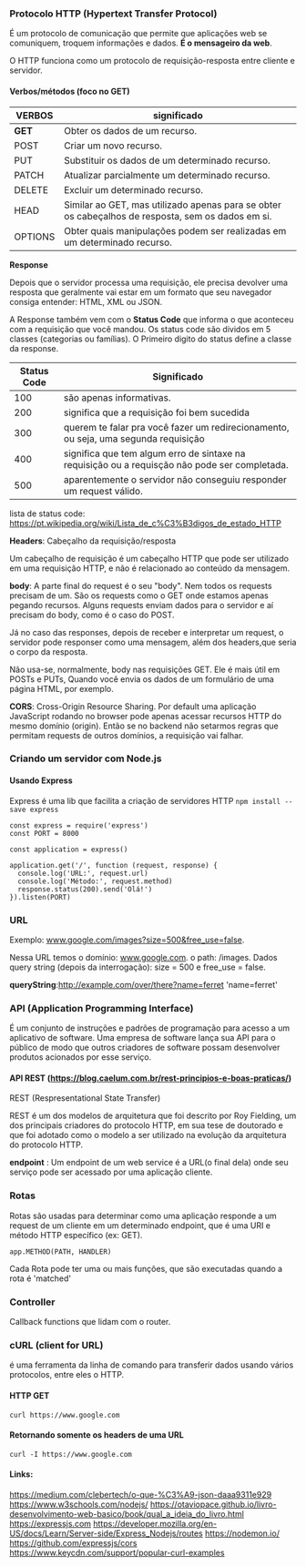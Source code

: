 ### Protocolo HTTP (Hypertext Transfer Protocol)

É um protocolo de comunicação que permite que aplicações web se comuniquem, troquem informações e dados. __É o mensageiro da web__. 

O HTTP funciona como um protocolo de requisição-resposta entre cliente e servidor. 


#### Verbos/métodos (foco no GET) 

VERBOS | significado
------------ | -------------
__GET__| Obter os dados de um recurso.
POST |	Criar um novo recurso.
PUT	| Substituir os dados de um determinado recurso.
PATCH |	Atualizar parcialmente um determinado recurso.
DELETE | Excluir um determinado recurso.
HEAD | Similar ao GET, mas utilizado apenas para se obter os cabeçalhos de resposta, sem os dados em si.
OPTIONS	| Obter quais manipulações podem ser realizadas em um determinado recurso.

**Response**

Depois que o servidor processa uma requisição, ele precisa devolver uma resposta que geralmente vai estar em um formato que seu navegador consiga entender: HTML, XML ou JSON.

A Response também vem com o __Status Code__ que informa o que aconteceu com a requisição que você mandou.
Os status code são dividos em 5 classes (categorias ou famílias). O Primeiro digito do status define a classe da response. 

Status Code | Significado
------------ | -------------
100 | são apenas informativas.
200 | significa que a requisição foi bem sucedida
300 | querem te falar pra você fazer um redirecionamento, ou seja, uma segunda requisição
400 | significa que tem algum erro de sintaxe na requisição ou a requisção não pode ser completada. 
500 | aparentemente o servidor não conseguiu responder um request válido.  

lista de status code: https://pt.wikipedia.org/wiki/Lista_de_c%C3%B3digos_de_estado_HTTP 

__Headers__: Cabeçalho da requisição/resposta

Um cabeçalho de requisição é um cabeçalho HTTP que pode ser utilizado em uma requisição HTTP, e não é relacionado ao conteúdo da mensagem.

__body__: A parte final do request é o seu "body". Nem todos os requests precisam de um. São os requests como o GET onde estamos apenas pegando recursos.  Alguns requests enviam dados para o servidor e aí precisam do body, como é o caso do POST. 

Já no caso das responses, depois de receber e interpretar um request, o servidor pode responser como uma mensagem, além dos headers,que seria o corpo da resposta. 

Não usa-se, normalmente, body nas requisições GET. Ele é mais útil em POSTs e PUTs,
Quando você envia os dados de um formulário de uma página HTML, por exemplo. 

__CORS__: Cross-Origin Resource Sharing. Por default uma aplicação JavaScript rodando no browser pode apenas acessar recursos HTTP do mesmo domínio (origin). 
Então se no backend não setarmos regras que permitam requests de outros domínios, a requisição vai falhar. 


### Criando um servidor com Node.js

#### Usando Express
Express é uma lib que facilita a criação de servidores HTTP
`npm install --save express`

```
const express = require('express')
const PORT = 8000

const application = express()

application.get('/', function (request, response) {
  console.log('URL:', request.url)
  console.log('Método:', request.method)
  response.status(200).send('Olá!')
}).listen(PORT)
```


### URL
Exemplo: www.google.com/images?size=500&free_use=false.

Nessa URL temos o domínio: www.google.com.
o path: /images.
Dados query string (depois da interrogação): size = 500 e free_use = false.

__queryString__:http://example.com/over/there?name=ferret  'name=ferret' 

### API (Application Programming Interface)

É um conjunto de instruções e padrões de programação para acesso a um aplicativo de software. Uma empresa de software lança sua API para o público de modo que outros criadores de software possam desenvolver produtos acionados por esse serviço.

#### API REST (https://blog.caelum.com.br/rest-principios-e-boas-praticas/)
REST (Respresentational State Transfer)

REST é um dos modelos de arquitetura que foi descrito por Roy Fielding, um dos principais criadores do protocolo HTTP, em sua tese de doutorado e que foi adotado como o modelo a ser utilizado na evolução da arquitetura do protocolo HTTP.


__endpoint__ : Um endpoint de um web service é a URL(o final dela) onde seu serviço pode ser acessado por uma aplicação cliente.   

### Rotas

Rotas são usadas para determinar como uma aplicação responde a um request de um cliente em um determinado endpoint, que é uma URI e método HTTP específico (ex: GET).

```
app.METHOD(PATH, HANDLER)
```

Cada Rota pode ter uma ou mais funções, que são executadas quando a rota é 'matched'


### Controller 
Callback functions que lidam com o router. 


### cURL (client for URL)
é uma ferramenta da linha de comando para transferir dados usando vários protocolos, entre eles o HTTP. 

#### HTTP GET 
``` curl https://www.google.com ``` 

#### Retornando somente os headers de uma URL 
```curl -I https://www.google.com ```

#### Links:
https://medium.com/clebertech/o-que-%C3%A9-json-daaa9311e929
https://www.w3schools.com/nodejs/
https://otaviopace.github.io/livro-desenvolvimento-web-basico/book/qual_a_ideia_do_livro.html 
https://expressjs.com
https://developer.mozilla.org/en-US/docs/Learn/Server-side/Express_Nodejs/routes
https://nodemon.io/
https://github.com/expressjs/cors
https://www.keycdn.com/support/popular-curl-examples